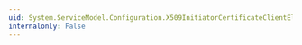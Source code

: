 ```yaml
---
uid: System.ServiceModel.Configuration.X509InitiatorCertificateClientElement.#ctor
internalonly: False
---
```

